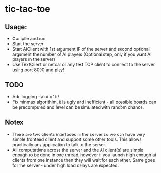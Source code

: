# tic-tac-toe


## Usage:
 * Compile and run
 * Start the server
 * Start AiClient with 1st argument IP of the server and second optional argument the number of AI players (Optional step, only if you want AI players in the server)
 * Use TextClient or netcat or any text TCP client to connect to the server using port 8090 and play!


## TODO
 * Add logging - alot of it!
 * Fix minmax algorithim, it is ugly and inefficient - all possible boards can be precomputed and level can be simulated with random chance.


## Notex
 * There are two clients interfaces in the server so we can have very simple frontend client and support some other tools. This allows practically any application to talk to the server.
 * All computations across the server and the AI client(s) are simple enough to be done in one thread, however if you launch high enough ai clients from one instance then they will wait for each other. Same goes for the server - under high load delays are expected.